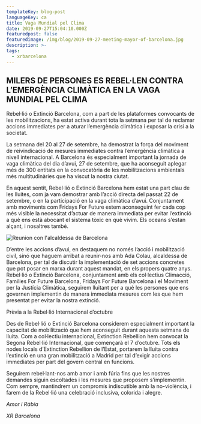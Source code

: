 ```yaml
---
templateKey: blog-post
languageKey: ca
title: Vaga Mundial pel Clima
date: 2019-09-27T15:04:10.000Z
featuredpost: false
featuredimage: /img/blog/2019-09-27-meeting-mayor-of-barcelona.jpg
description: >-
tags:
  - xrbarcelona
---
```


## MILERS DE PERSONES ES REBEL·LEN CONTRA L’EMERGÈNCIA CLIMÀTICA EN LA VAGA MUNDIAL PEL CLIMA

Rebel·lió o Extinció Barcelona, com a part de les plataformes convocants de les mobilitzacions, ha estat activa durant tota la setmana per tal de reclamar accions immediates per a aturar l’emergència climàtica i exposar la crisi a la societat.

La setmana del 20 al 27 de setembre, ha demostrat la força del moviment de reivindicació de mesures immediates contra l’emergència climàtica a nivell internacional. A Barcelona és especialment important la jornada de vaga climàtica del dia d’avui, 27 de setembre, que ha aconseguit aplegar més de 300 entitats en la convocatòria de les mobilitzacions ambientals més multitudinàries que ha viscut la nostra ciutat.

En aquest sentit, Rebel·lió o Extinció Barcelona hem estat una part clau de les lluites, com ja vam demostrar amb l’acció directa del passat 22 de setembre, o en la participació en la vaga climàtica d’avui. Conjuntament amb moviments com Fridays For Future estem aconseguint fer cada cop més visible la necessitat d’actuar de manera immediata per evitar l’extinció a què ens està abocant el sistema tòxic en què vivim. Els oceans s’estan alçant, i nosaltres també.

![Reunion con l'alcaldessa de Barcelona](/img/blog/2019-09-27-meeting-mayor-of-barcelona.jpg)

D’entre les accions d’avui, en destaquem no només l’acció i mobilització civil, sinó que haguem arribat a reunir-nos amb Ada Colau, alcaldessa de Barcelona, per tal de discutir la implementació de set accions concretes que pot posar en marxa durant aquest mandat, en els propers quatre anys. Rebel·lió o Extinció Barcelona, conjuntament amb els col·lectius Climacció, Families For Future Barcelona, Fridays For Future Barcelona i el Moviment per la Justícia Climàtica, seguirem lluitant per a què les persones que ens governen implementin de manera immediata mesures com les que hem presentat per evitar la nostra extinció.

Prèvia a la Rebel·lió Internacional d’octubre

Des de Rebel·lió o Extinció Barcelona considerem especialment important la capacitat de mobilització que hem aconseguit durant aquesta setmana de lluita. Com a col·lectiu internacional, Extinction Rebellion hem convocat la Segona Rebel·lió Internacional, que començarà el 7 d’octubre. Tots els nodes locals d’Extinction Rebellion de l’Estat, portarem la lluita contra l’extinció en una gran mobilització a Madrid per tal d’exigir accions immediates per part del govern central en funcions.

Seguirem rebel·lant-nos amb amor i amb fúria fins que les nostres demandes siguin escoltades i les mesures que proposem s’implementin. Com sempre, mantindrem un compromís indiscutible amb la no-violència, i farem de la Rebel·lió una celebració inclusiva, colorida i alegre. 

*Amor i Ràbia*

*XR Barcelona*
